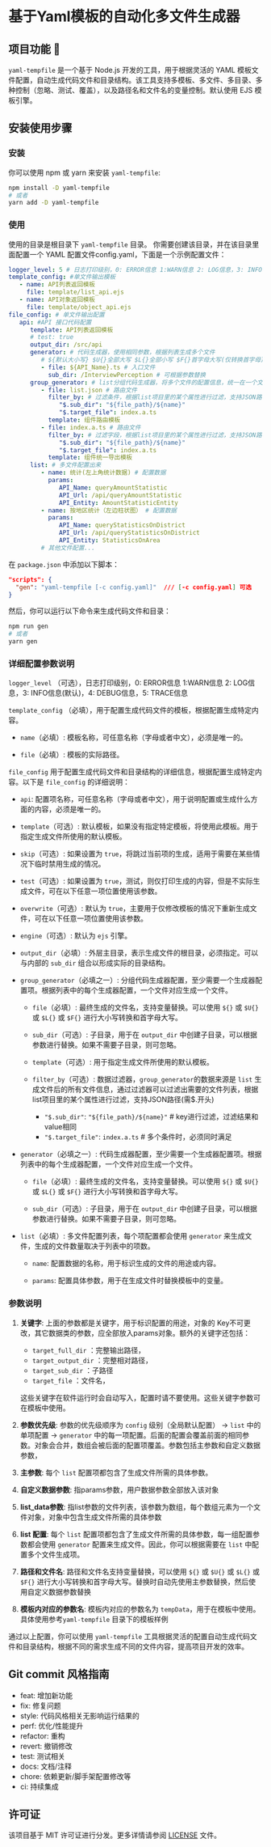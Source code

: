 # 基于Yaml模板的自动化多文件生成器

## 项目功能 🔨

`yaml-tempfile` 是一个基于 Node.js 开发的工具，用于根据灵活的 YAML 模板文件配置，自动生成代码文件和目录结构。该工具支持多模板、多文件、多目录、多种控制（忽略、测试、覆盖），以及路径名和文件名的变量控制。默认使用 EJS 模板引擎。

## 安装使用步骤

### 安装

你可以使用 npm 或 yarn 来安装 `yaml-tempfile`:

```bash
npm install -D yaml-tempfile
# 或者
yarn add -D yaml-tempfile
```

### 使用

使用的目录是根目录下 `yaml-tempfile` 目录。
你需要创建该目录，并在该目录里面配置一个 YAML 配置文件config.yaml，下面是一个示例配置文件：

```yaml
logger_level: 5 # 日志打印级别，0: ERROR信息 1:WARN信息 2: LOG信息，3: INFO信息(默认)，4: DEBUG信息，5: TRACE信息
template_config: #单文件输出模板
   - name: API列表返回模板
     file: template/list_api.ejs
   - name: API对象返回模板
     file: template/object_api.ejs
file_config: # 单文件输出配置
   api: #API 接口代码配置
      template: API列表返回模板
      # test: true
      output_dir: /src/api
      generator: # 代码生成器，使用相同参数，根据列表生成多个文件
         # ${默认大小写} $U{}全部大写 $L{}全部小写 $F{}首字母大写(仅转换首字母)
         - file: ${API_Name}.ts # 入口文件
           sub_dir: /InterviewPerception # 可根据参数替换
      group_generator: # list分组代码生成器，将多个文件的配置信息，统一在一个文件内输出模板
         - file: list.json # 路由文件
           filter_by: # 过滤条件，根据list项目里的某个属性进行过滤，支持JSON路径(需$.开头)
              "$.sub_dir": "${file_path}/${name}"
              "$.target_file": index.a.ts
           template: 组件路由模板
         - file: index.a.ts # 路由文件
           filter_by: # 过滤字段，根据list项目里的某个属性进行过滤，支持JSON路径(需$.开头)
              "$.sub_dir": "${file_path}/${name}"
              "$.target_file": index.a.ts
           template: 组件统一导出模板
      list: # 多文件配置出来
         - name: 统计(左上角统计数据) # 配置数据
           params:
              API_Name: queryAmountStatistic
              API_Url: /api/queryAmountStatistic
              API_Entity: AmountStatisticEntity
         - name: 按地区统计（左边柱状图） # 配置数据
           params:
              API_Name: queryStatisticsOnDistrict
              API_Url: /api/queryStatisticsOnDistrict
              API_Entity: StatisticsOnArea
         # 其他文件配置...
```

在 `package.json` 中添加以下脚本：

```json
"scripts": {
  "gen": "yaml-tempfile [-c config.yaml]"  /// [-c config.yaml] 可选
}
```

然后，你可以运行以下命令来生成代码文件和目录：
```bash
npm run gen
# 或者
yarn gen
```

### 详细配置参数说明
`logger_level` （可选），日志打印级别，0: ERROR信息 1:WARN信息 2: LOG信息，3: INFO信息(默认)，4: DEBUG信息，5: TRACE信息

`template_config` （必填），用于配置生成代码文件的模板，根据配置生成特定内容。

- `name`（必填）: 模板名称，可任意名称（字母或者中文），必须是唯一的。

- `file`（必填）: 模板的实际路径。

`file_config` 用于配置生成代码文件和目录结构的详细信息，根据配置生成特定内容。以下是 `file_config` 的详细说明：

- `api`: 配置项名称，可任意名称（字母或者中文），用于说明配置或生成什么方面的内容，必须是唯一的。

- `template`（可选）: 默认模板，如果没有指定特定模板，将使用此模板。用于指定生成文件所使用的默认模板。

- `skip`（可选）: 如果设置为 `true`，将跳过当前项的生成，适用于需要在某些情况下临时禁用生成的情况。

- `test`（可选）: 如果设置为 `true`，测试，则仅打印生成的内容，但是不实际生成文件，可在以下任意一项位置使用该参数。
  
- `overwrite`（可选）: 默认为 `true`，主要用于仅修改模板的情况下重新生成文件，可在以下任意一项位置使用该参数。

- `engine`（可选）: 默认为 `ejs` 引擎。

- `output_dir`（必填）: 外层主目录，表示生成文件的根目录，必须指定。可以与内部的 `sub_dir` 组合以形成实际的目录结构。
  
- `group_generator`（必填之一）: 分组代码生成器配置，至少需要一个生成器配置项。根据列表中的每个生成器配置，一个文件对应生成一个文件。

  - `file`（必填）: 最终生成的文件名，支持变量替换。可以使用 `${}` 或 `$U{}` 或 `$L{}` 或 `$F{}` 进行大小写转换和首字母大写。

  - `sub_dir`（可选）: 子目录，用于在 `output_dir` 中创建子目录，可以根据参数进行替换。如果不需要子目录，则可忽略。
  
  - `template`（可选）: 用于指定生成文件所使用的默认模板。
  
  - `filter_by`（可选）: 数据过滤器，`group_generator`的数据来源是 `list` 生成文件后的所有文件信息，通过过滤器可以过滤出需要的文件列表，根据list项目里的某个属性进行过滤，支持JSON路径(需$.开头)
    - `"$.sub_dir"`: `"${file_path}/${name}"` # key进行过滤，过滤结果和value相同
    - `"$.target_file"`: `index.a.ts` # 多个条件时，必须同时满足

- `generator`（必填之一）: 代码生成器配置，至少需要一个生成器配置项。根据列表中的每个生成器配置，一个文件对应生成一个文件。

  - `file`（必填）: 最终生成的文件名，支持变量替换。可以使用 `${}` 或 `$U{}` 或 `$L{}` 或 `$F{}` 进行大小写转换和首字母大写。

  - `sub_dir`（可选）: 子目录，用于在 `output_dir` 中创建子目录，可以根据参数进行替换。如果不需要子目录，则可忽略。

- `list`（必填）: 多文件配置列表，每个项配置都会使用 `generator` 来生成文件，生成的文件数量取决于列表中的项数。

  - `name`: 配置数据的名称，用于标识生成的文件的用途或内容。

  - `params`: 配置具体参数，用于在生成文件时替换模板中的变量。

### 参数说明

1. **关键字**: 上面的参数都是关键字，用于标识配置的用途，对象的 Key不可更改，其它数据类的参数，应全部放入params对象。额外的关键字还包括：
   - `target_full_dir` ：完整输出路径，
   - `target_output_dir` ：完整相对路径，
   - `target_sub_dir` ：子路径
   - `target_file` ：文件名，
  
    这些关键字在软件运行时会自动写入，配置时请不要使用。这些关键字参数可在模板中使用。

2. **参数优先级**: 参数的优先级顺序为 `config` 级别（全局默认配置） -> `list` 中的单项配置 -> `generator` 中的每一项配置。后面的配置会覆盖前面的相同参数。对象会合并，数组会被后面的配置项覆盖。参数包括主参数和自定义数据参数，

3. **主参数**: 每个 `list` 配置项都包含了生成文件所需的具体参数。
   
4. **自定义数据参数**: 指params参数，用户数据参数全部放入该对象
   
5. **list_data参数**: 指list参数的文件列表，该参数为数组，每个数组元素为一个文件对象，对象中包含生成文件所需的具体参数

6. **list 配置**: 每个 `list` 配置项都包含了生成文件所需的具体参数，每一组配置参数都会使用 `generator` 配置来生成文件。因此，你可以根据需要在 `list` 中配置多个文件生成项。
   
7. **路径和文件名**: 路径和文件名支持变量替换，可以使用 `${}` 或 `$U{}` 或 `$L{}` 或 `$F{}` 进行大小写转换和首字母大写。替换时自动先使用主参数替换，然后使用自定义数据参数替换
   
8. **模板内对应的参数名**: 模板内对应的参数名为 `tempData`，用于在模板中使用。具体使用参考`yaml-tempfile` 目录下的模板样例

通过以上配置，你可以使用 `yaml-tempfile` 工具根据灵活的配置自动生成代码文件和目录结构，根据不同的需求生成不同的文件内容，提高项目开发的效率。

## Git commit ⻛格指南

- feat: 增加新功能
- fix: 修复问题
- style: 代码⻛格相关⽆影响运⾏结果的
- perf: 优化/性能提升
- refactor: 重构
- revert: 撤销修改
- test: 测试相关
- docs: ⽂档/注释
- chore: 依赖更新/脚⼿架配置修改等
- ci: 持续集成

## 许可证

该项目基于 MIT 许可证进行分发。更多详情请参阅 [LICENSE](LICENSE) 文件。
